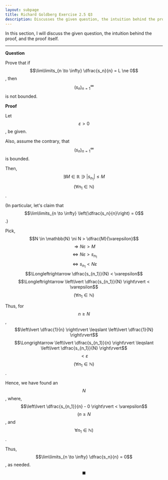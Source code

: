 ```yaml
---
layout: subpage
title: Richard Goldberg Exercise 2.5 Q3
description: Discusses the given question, the intuition behind the proof, and the proof itself
---
```


In this section, I will discuss the given question, the intuition behind the proof, and the
proof itself.

---

**Question**

Prove that if $$\lim\limits_{n \to \infty} \dfrac{s_n}{n} = L \ne 0$$, then $$(s_n)_{n=1}^\infty$$
is not bounded.

**Proof**

Let $$\varepsilon > 0$$, be given.

Also, assume the contrary, that $$(s_n)_{n=1}^\infty$$ is bounded.

Then, $$\exists M \in \mathbb{R} \ni \lvert s_{n_1} \rvert \leqslant M$$
$$(\forall n_1 \in \mathbb{N})$$.

(In particular, let's claim that $$\lim\limits_{n \to \infty} \left(\dfrac{s_n}{n}\right) = 0$$.)

Pick, $$N \in \mathbb{N} \ni N > \dfrac{M}{\varepsilon}$$ $$\Longrightarrow N\varepsilon > M$$
$$\Longleftrightarrow N\varepsilon > s_{n_1}$$ $$\Longleftrightarrow s_{n_1} < N\varepsilon$$
$$\Longleftrightarrow \dfrac{s_{n_1}}{N} < \varepsilon$$
$$\Longleftrightarrow \left\lvert \dfrac{s_{n_1}}{N} \right\rvert < \varepsilon$$
$$(\forall n_1 \in \mathbb{N})$$

Thus, for $$n \geqslant N$$,
$$\left\lvert \dfrac{1}{n} \right\rvert \leqslant \left\lvert \dfrac{1}{N} \right\rvert$$
$$\Longrightarrow \left\lvert \dfrac{s_{n_1}}{n} \right\rvert \leqslant \left\lvert \dfrac{s_{n_1}}{N} \right\rvert$$
$$< \varepsilon$$ $$(\forall n_1 \in \mathbb{N})$$.

Hence, we have found an $$N$$, where, $$\left\lvert \dfrac{s_{n_1}}{n} - 0 \right\rvert < \varepsilon$$
$$(n \geqslant N$$, and $$\forall n_1 \in \mathbb{N})$$.

Thus, $$\lim\limits_{n \to \infty} \dfrac{s_n}{n} = 0$$, as needed. $$\blacksquare$$
